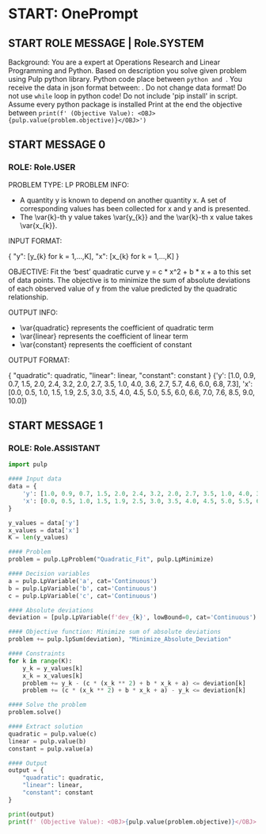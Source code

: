 # START: OnePrompt 
## START ROLE MESSAGE | Role.SYSTEM 
Background: You are a expert at Operations Research and Linear Programming and Python. Based on description you solve given problem using Pulp python library. Python code place between ```python and ```. You receive the data in json format between: <DATA></DATA>. Do not change data format! Do not use `while` loop in python code! Do not include 'pip install' in script. Assume every python package is installed Print at the end the objective between <OBJ></OBJ> `print(f' (Objective Value): <OBJ>{pulp.value(problem.objective)}</OBJ>')`  
## START MESSAGE 0 
### ROLE: Role.USER
<DESCRIPTION>
PROBLEM TYPE: LP
PROBLEM INFO:

- A quantity y is known to depend on another quantity x. A set of corresponding values has been collected for x and y and is presented.
- The \var{k}-th y value takes \var{y_{k}} and the \var{k}-th x value takes \var{x_{k}}.

INPUT FORMAT:

{
    "y": [y_{k} for k = 1,...,K],
    "x": [x_{k} for k = 1,...,K]
}


OBJECTIVE: Fit the ‘best’ quadratic curve y = c * x^2 + b * x + a to this set of data points. The objective is to minimize the sum of absolute deviations of each observed value of y from the value predicted by the quadratic relationship.

OUTPUT INFO:

- \var{quadratic} represents the coefficient of quadratic term
- \var{linear} represents the coefficient of linear term
- \var{constant} represents the coefficient of constant

OUTPUT FORMAT:

{
    "quadratic": quadratic,
    "linear": linear,
    "constant": constant
}
</DESCRIPTION>
<DATA>
{'y': [1.0, 0.9, 0.7, 1.5, 2.0, 2.4, 3.2, 2.0, 2.7, 3.5, 1.0, 4.0, 3.6, 2.7, 5.7, 4.6, 6.0, 6.8, 7.3], 'x': [0.0, 0.5, 1.0, 1.5, 1.9, 2.5, 3.0, 3.5, 4.0, 4.5, 5.0, 5.5, 6.0, 6.6, 7.0, 7.6, 8.5, 9.0, 10.0]}</DATA>


## START MESSAGE 1 
### ROLE: Role.ASSISTANT
```python
import pulp

#### Input data
data = {
    'y': [1.0, 0.9, 0.7, 1.5, 2.0, 2.4, 3.2, 2.0, 2.7, 3.5, 1.0, 4.0, 3.6, 2.7, 5.7, 4.6, 6.0, 6.8, 7.3],
    'x': [0.0, 0.5, 1.0, 1.5, 1.9, 2.5, 3.0, 3.5, 4.0, 4.5, 5.0, 5.5, 6.0, 6.6, 7.0, 7.6, 8.5, 9.0, 10.0]
}

y_values = data['y']
x_values = data['x']
K = len(y_values)

#### Problem
problem = pulp.LpProblem("Quadratic_Fit", pulp.LpMinimize)

#### Decision variables
a = pulp.LpVariable('a', cat='Continuous')
b = pulp.LpVariable('b', cat='Continuous')
c = pulp.LpVariable('c', cat='Continuous')

#### Absolute deviations
deviation = [pulp.LpVariable(f'dev_{k}', lowBound=0, cat='Continuous') for k in range(K)]

#### Objective function: Minimize sum of absolute deviations
problem += pulp.lpSum(deviation), "Minimize_Absolute_Deviation"

#### Constraints
for k in range(K):
    y_k = y_values[k]
    x_k = x_values[k]
    problem += y_k - (c * (x_k ** 2) + b * x_k + a) <= deviation[k]
    problem += (c * (x_k ** 2) + b * x_k + a) - y_k <= deviation[k]

#### Solve the problem
problem.solve()

#### Extract solution
quadratic = pulp.value(c)
linear = pulp.value(b)
constant = pulp.value(a)

#### Output
output = {
    "quadratic": quadratic,
    "linear": linear,
    "constant": constant
}

print(output)
print(f' (Objective Value): <OBJ>{pulp.value(problem.objective)}</OBJ>')
```

